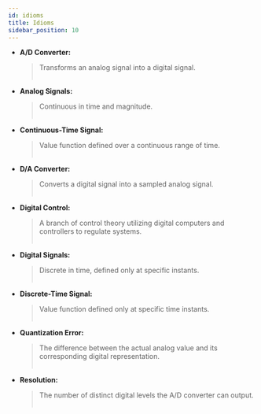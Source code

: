 ```yaml
---
id: idioms
title: Idioms
sidebar_position: 10
---
```


- **A/D Converter:**  
  > Transforms an analog signal into a digital signal.
<br></br>

- **Analog Signals:**  
  > Continuous in time and magnitude.
<br></br>

- **Continuous-Time Signal:**  
  > Value function defined over a continuous range of time.
<br></br>

- **D/A Converter:**  
  > Converts a digital signal into a sampled analog signal.
<br></br>

- **Digital Control:**  
  > A branch of control theory utilizing digital computers and controllers to regulate systems.
<br></br>

- **Digital Signals:**  
  > Discrete in time, defined only at specific instants.
<br></br>

- **Discrete-Time Signal:**  
  > Value function defined only at specific time instants.
<br></br>

- **Quantization Error:**  
  > The difference between the actual analog value and its corresponding digital representation.
<br></br>

- **Resolution:**  
  > The number of distinct digital levels the A/D converter can output.
<br></br>